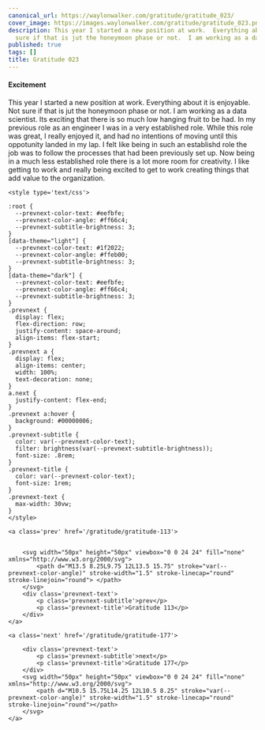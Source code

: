 ```yaml
---
canonical_url: https://waylonwalker.com/gratitude/gratitude_023/
cover_image: https://images.waylonwalker.com/gratitude/gratitude_023.png
description: This year I started a new position at work.  Everything about it is enjoyable.  Not
  sure if that is jut the honeymoon phase or not.  I am working as a data scie
published: true
tags: []
title: Gratitude 023
---
```


#### Excitement

This year I started a new position at work.  Everything about it is enjoyable.  Not sure if that is jut the honeymoon phase or not.  I am working as a data scientist.  Its exciting that there is so much low hanging fruit to be had.  In my previous role as an engineer I was in a very established role.  While this role was great,  I really enjoyed it, and had no intentions of moving until  this oppotunity landed in my lap.  I felt like being in such an establishd role the job was to follow the processes that had been previously set up.  Now being in a much less established role there is a lot more room for creativity.  I like getting to work and really being excited to get to work creating things that add value to the organization.
<div class='prevnext'>

    <style type='text/css'>

    :root {
      --prevnext-color-text: #eefbfe;
      --prevnext-color-angle: #ff66c4;
      --prevnext-subtitle-brightness: 3;
    }
    [data-theme="light"] {
      --prevnext-color-text: #1f2022;
      --prevnext-color-angle: #ffeb00;
      --prevnext-subtitle-brightness: 3;
    }
    [data-theme="dark"] {
      --prevnext-color-text: #eefbfe;
      --prevnext-color-angle: #ff66c4;
      --prevnext-subtitle-brightness: 3;
    }
    .prevnext {
      display: flex;
      flex-direction: row;
      justify-content: space-around;
      align-items: flex-start;
    }
    .prevnext a {
      display: flex;
      align-items: center;
      width: 100%;
      text-decoration: none;
    }
    a.next {
      justify-content: flex-end;
    }
    .prevnext a:hover {
      background: #00000006;
    }
    .prevnext-subtitle {
      color: var(--prevnext-color-text);
      filter: brightness(var(--prevnext-subtitle-brightness));
      font-size: .8rem;
    }
    .prevnext-title {
      color: var(--prevnext-color-text);
      font-size: 1rem;
    }
    .prevnext-text {
      max-width: 30vw;
    }
    </style>
    
    <a class='prev' href='/gratitude/gratitude-113'>
    

        <svg width="50px" height="50px" viewbox="0 0 24 24" fill="none" xmlns="http://www.w3.org/2000/svg">
            <path d="M13.5 8.25L9.75 12L13.5 15.75" stroke="var(--prevnext-color-angle)" stroke-width="1.5" stroke-linecap="round" stroke-linejoin="round"> </path>
        </svg>
        <div class='prevnext-text'>
            <p class='prevnext-subtitle'>prev</p>
            <p class='prevnext-title'>Gratitude 113</p>
        </div>
    </a>
    
    <a class='next' href='/gratitude/gratitude-177'>
    
        <div class='prevnext-text'>
            <p class='prevnext-subtitle'>next</p>
            <p class='prevnext-title'>Gratitude 177</p>
        </div>
        <svg width="50px" height="50px" viewbox="0 0 24 24" fill="none" xmlns="http://www.w3.org/2000/svg">
            <path d="M10.5 15.75L14.25 12L10.5 8.25" stroke="var(--prevnext-color-angle)" stroke-width="1.5" stroke-linecap="round" stroke-linejoin="round"></path>
        </svg>
    </a>
  </div>